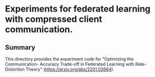 # Experiments for federated learning with compressed client communication.

## Summary

This directory provides the experiment code for "Optimizing the Communication-
Accuracy Trade-off in Federated Learning with Rate-Distortion Theory"
(https://arxiv.org/abs/2201.02664).

